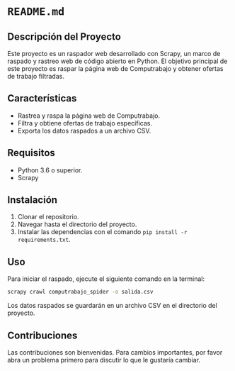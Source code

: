 # `README.md`

## Descripción del Proyecto

Este proyecto es un raspador web desarrollado con Scrapy, un marco de raspado y rastreo web de código abierto en Python. El objetivo principal de este proyecto es raspar la página web de Computrabajo y obtener ofertas de trabajo filtradas.

## Características

- Rastrea y raspa la página web de Computrabajo.
- Filtra y obtiene ofertas de trabajo específicas.
- Exporta los datos raspados a un archivo CSV.

## Requisitos

- Python 3.6 o superior.
- Scrapy

## Instalación

1. Clonar el repositorio.
2. Navegar hasta el directorio del proyecto.
3. Instalar las dependencias con el comando `pip install -r requirements.txt`.

## Uso

Para iniciar el raspado, ejecute el siguiente comando en la terminal:

```bash
scrapy crawl computrabajo_spider -o salida.csv
```

Los datos raspados se guardarán en un archivo CSV en el directorio del proyecto.

## Contribuciones

Las contribuciones son bienvenidas. Para cambios importantes, por favor abra un problema primero para discutir lo que le gustaría cambiar.


